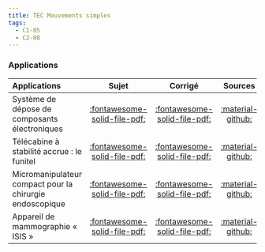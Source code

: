 ```yaml
---
title: TEC Mouvements simples 
tags:
  - C1-05
  - C2-08
---
```


[comment]: <> (Généré automatiquement par ALL_PDF/make_markdown.py, creation_fichiers_activites)


### Applications 
 
| Applications | Sujet | Corrigé | Sources  | 
| :-------------- | :---: | :-----: | :------: | 
| Système de dépose de composants électroniques | [:fontawesome-solid-file-pdf:](https://xpessoles-cpge.fr/pdf/Cy_05_01_Activation_01_DeposeComposants_Sujet.pdf) | [:fontawesome-solid-file-pdf:](https://xpessoles-cpge.fr/pdf/Cy_05_01_Activation_01_DeposeComposants_Corrige.pdf) | [:material-github:](https://github.com/xpessoles/PSI_Cy_05_Energetique/tree/main/Chapitre_01_Energetique/Cy_05_01_Activation_01_DeposeComposants) | 
| Télécabine à stabilité accrue : le funitel | [:fontawesome-solid-file-pdf:](https://xpessoles-cpge.fr/pdf/Cy_05_01_Activation_02_Funitel_Sujet.pdf) | [:fontawesome-solid-file-pdf:](https://xpessoles-cpge.fr/pdf/Cy_05_01_Activation_02_Funitel_Corrige.pdf) | [:material-github:](https://github.com/xpessoles/PSI_Cy_05_Energetique/tree/main/Chapitre_01_Energetique/Cy_05_01_Activation_02_Funitel) | 
| Micromanipulateur compact pour la chirurgie endoscopique | [:fontawesome-solid-file-pdf:](https://xpessoles-cpge.fr/pdf/Cy_05_01_Application_01_MC2E_Sujet.pdf) | [:fontawesome-solid-file-pdf:](https://xpessoles-cpge.fr/pdf/Cy_05_01_Application_01_MC2E_Corrige.pdf) | [:material-github:](https://github.com/xpessoles/PSI_Cy_05_Energetique/tree/main/Chapitre_01_Energetique/Cy_05_01_Application_01_MC2E) | 
| Appareil de mammographie « ISIS » | [:fontawesome-solid-file-pdf:](https://xpessoles-cpge.fr/pdf/Cy_05_01_Application_04_Mammographie_Sujet.pdf) | [:fontawesome-solid-file-pdf:](https://xpessoles-cpge.fr/pdf/Cy_05_01_Application_04_Mammographie_Corrige.pdf) | [:material-github:](https://github.com/xpessoles/PSI_Cy_05_Energetique/tree/main/Chapitre_01_Energetique/Cy_05_01_Application_04_Mammographie) | 




